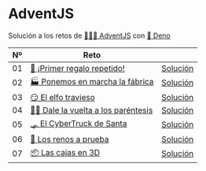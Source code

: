 # AdventJS

Solución a los retos de [👨🏽‍💻 AdventJS](https://adventjs.dev) con
[🦕 Deno](https://deno.com)

| Nº | Reto                                                                              |                                   |
| -- | --------------------------------------------------------------------------------- | --------------------------------- |
| 01 | [🎁 ¡Primer regalo repetido!](https://adventjs.dev/es/challenges/2023/1)          | [Solución](/challenges/1.test.ts) |
| 02 | [🏭 Ponemos en marcha la fábrica](https://adventjs.dev/es/challenges/2023/2)      | [Solución](/challenges/2.test.ts) |
| 03 | [😏 El elfo travieso](https://adventjs.dev/es/challenges/2023/3)                  | [Solución](/challenges/3.test.ts) |
| 04 | [😵‍💫 Dale la vuelta a los paréntesis](https://adventjs.dev/es/challenges/2023/4) | [Solución](/challenges/4.test.ts) |
| 05 | [🛷 El CyberTruck de Santa](https://adventjs.dev/es/challenges/2023/5)            | [Solución](/challenges/5.test.ts) |
| 06 | [🦌 Los renos a prueba](https://adventjs.dev/es/challenges/2023/6)                | [Solución](/challenges/6.test.ts) |
| 07 | [📦 Las cajas en 3D](https://adventjs.dev/es/challenges/2023/7)                   | [Solución](/challenges/7.test.ts) |
